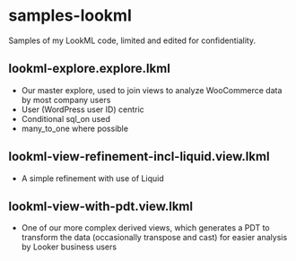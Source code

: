 # samples-lookml
Samples of my LookML code, limited and edited for confidentiality.

## lookml-explore.explore.lkml
- Our master explore, used to join views to analyze WooCommerce data by most company users
- User (WordPress user ID) centric
- Conditional sql_on used
- many_to_one where possible

## lookml-view-refinement-incl-liquid.view.lkml
- A simple refinement with use of Liquid
  
## lookml-view-with-pdt.view.lkml
- One of our more complex derived views, which generates a PDT to transform the data (occasionally transpose and cast) for easier analysis by Looker business users



